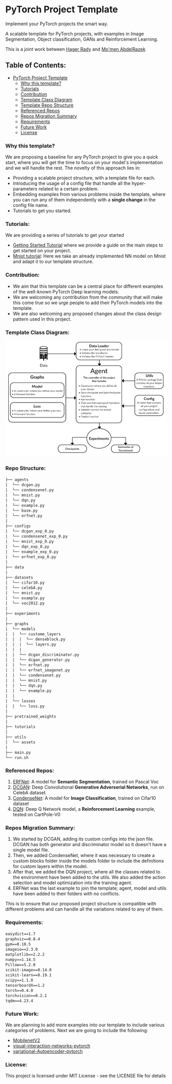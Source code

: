 # PyTorch Project Template

Implement your PyTorch projects the smart way.

A scalable template for PyTorch projects, with examples in Image Segmentation, Object classification, GANs and Reinforcement Learning.

This is a joint work between [Hager Rady](https://github.com/hagerrady13/) and [Mo'men AbdelRazek](https://github.com/moemen95)

## Table of Contents: 
<!-- Table of contents generated generated by http://tableofcontent.eu -->
- [PyTorch Project Template](#pytorch-project-template)
    - [Why this template?](#why-this-template)
    - [Tutorials](#tutorials)
    - [Contribution](#contribution)
    - [Template Class Diagram](#template-class-diagram)
    - [Template Repo Structure](#repo-structure)
    - [Referenced Repos](#referenced-repos)
    - [Repos Migration Summary](#repos-migration-summary)
    - [Requirements](#requirements)
    - [Future Work](#future-work)
    - [License](#license)
    
### Why this template?

We are proposing a baseline for any PyTorch project to give you a quick start, where you will get the time to focus on your model's implementation and we will handle the rest. The novelty of this approach lies in:
- Providing a scalable project structure, with a template file for each.
- Introducing the usage of a config file that handle all the hyper-parameters related to a certain problem.
- Embedding examples from various problems inside the template, where you can run any of them independently with a **single change** in the config file name.
- Tutorials to get you started.

### Tutorials:
We are providing a series of tutorials to get your started

* [Getting Started Tutorial](https://github.com/moemen95/PyTorch-Project-Template/blob/master/tutorials/getStarted_tutorial.md) where we provide a guide on the main steps to get started on your project.
* [Mnist tutorial](https://github.com/moemen95/PyTorch-Project-Template/blob/master/tutorials/mnist_tutorial.md): Here we take an already implemented NN model on Mnist and adapt it to our template structure.

### Contribution:
* We aim that this template can be a central place for different examples of the well-known PyTorch Deep learning models.
* We are welcoming any contribution from the community that will make this come true so we urge people to add their PyTorch models into the template.
* We are also welcoming any proposed changes about the class design pattern used in this project.

### Template Class Diagram:
![alt text](utils/assets/class_diagram.png)

### Repo Structure:
```
├── agents
|  └── dcgan.py
|  └── condensenet.py
|  └── mnist.py
|  └── dqn.py
|  └── example.py
|  └── base.py
|  └── erfnet.py
|
├── configs
|  └── dcgan_exp_0.py
|  └── condensenet_exp_0.py
|  └── mnist_exp_0.py
|  └── dqn_exp_0.py
|  └── example_exp_0.py
|  └── erfnet_exp_0.py
|
├── data
|
├── datasets
|  └── cifar10.py
|  └── celebA.py
|  └── mnist.py
|  └── example.py
|  └── voc2012.py
|
├── experiments
|
├── graphs
|  └── models
|  |  └── custome_layers
|  |  |  └── denseblock.py
|  |  |  └── layers.py
|  |  |
|  |  └── dcgan_discriminator.py
|  |  └── dcgan_generator.py
|  |  └── erfnet.py
|  |  └── erfnet_imagenet.py
|  |  └── condensenet.py
|  |  └── mnist.py
|  |  └── dqn.py
|  |  └── example.py
|  |
|  └── losses
|  |  └── loss.py
|
├── pretrained_weights
|
├── tutorials
|
├── utils
|  └── assets
|
├── main.py
└── run.sh
```

### Referenced Repos:
1. [ERFNet](https://github.com/hagerrady13/ERFNet-PyTorch): A model for **Semantic Segmentation**, trained on Pascal Voc
2. [DCGAN](https://github.com/hagerrady13/DCGAN-Pytorch): Deep Convolutional **Generative Adverserial Networks**, run on CelebA dataset.
3. [CondenseNet](https://github.com/hagerrady13/CondenseNet-Pytorch): A model for **Image Classification**, trained on Cifar10 dataset
4. [DQN](https://github.com/hagerrady13/DQN-Pytorch): Deep Q Network model, a **Reinforcement Learning** example, tested on CartPole-V0

### Repos Migration Summary:

1) We started by DCGAN, adding its custom configs into the json file. DCGAN has both generator and discriminator model so it doesn't have a single model file.
2) Then, we added CondenseNet, where it was necessary to create a custom blocks folder inside the models folder to include the definitions for custom layers within the model.
3) After that, we added the DQN project, where all the classes related to the environment have been added to the utils. We also added the action selection and model optimization into the training agent.
4) ERFNet was the last example to join the template; agent, model and utils have been added to their folders with no conflicts.

This is to ensure that our proposed project structure is compatible with different problems and can handle all the variations related to any of them.

### Requirements:
```
easydict==1.7
graphviz==0.8.4
gym==0.10.5
imageio==2.3.0
matplotlib==2.2.2
numpy==1.14.5
Pillow==5.2.0
scikit-image==0.14.0
scikit-learn==0.19.1
scipy==1.1.0
tensorboardX==1.2
torch==0.4.0
torchvision==0.2.1
tqdm==4.23.4
```

### Future Work:

We are planning to add more examples into our template to include various categories of problems. Next we are going to include the following:

* [MobilenetV2](https://github.com/MG2033/MobileNet-V2)
* [visual-interaction-networks-pytorch](https://github.com/MrGemy95/visual-interaction-networks-pytorch)
* [variational-Autoencoder-pytorch](https://github.com/pytorch/examples/tree/master/vae)

### License:
This project is licensed under MIT License - see the LICENSE file for details
